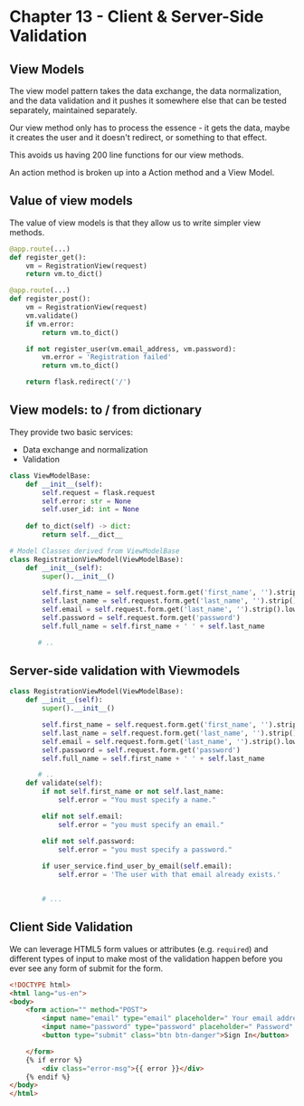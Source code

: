 # Chapter 13 - Client & Server-Side Validation

## View Models

The view model pattern takes the data exchange, the data normalization, and the data validation and it pushes it somewhere else that can be tested separately, maintained separately.

Our view method only has to process the essence - it gets the data, maybe it creates the user and it doesn't redirect, or something to that effect.

This avoids us having 200 line functions for our view methods.

An action method is broken up into a Action method and a View Model.

## Value of view models

The value of view models is that they allow us to write simpler view methods.

```python
@app.route(...)
def register_get():
    vm = RegistrationView(request)
    return vm.to_dict()

@app.route(...)
def register_post():
    vm = RegistrationView(request)
    vm.validate()
    if vm.error:
        return vm.to_dict()

    if not register_user(vm.email_address, vm.password):
        vm.error = 'Registration failed'
        return vm.to_dict()

    return flask.redirect('/')
```

## View models: to / from dictionary

They provide two basic services:

- Data exchange and normalization
- Validation

```python
class ViewModelBase:
    def __init__(self):
        self.request = flask.request
        self.error: str = None
        self.user_id: int = None
    
    def to_dict(self) -> dict:
        return self.__dict__

# Model Classes derived from ViewModelBase
class RegistrationViewModel(ViewModelBase):
    def __init__(self):
        super().__init__()

        self.first_name = self.request.form.get('first_name', '').strip()
        self.last_name = self.request.form.get('last_name', '').strip()
        self.email = self.request.form.get('last_name', '').strip().lower()
        self.password = self.request.form.get('password')
        self.full_name = self.first_name + ' ' + self.last_name

       # ..
```

## Server-side validation with Viewmodels

```python
class RegistrationViewModel(ViewModelBase):
    def __init__(self):
        super().__init__()

        self.first_name = self.request.form.get('first_name', '').strip()
        self.last_name = self.request.form.get('last_name', '').strip()
        self.email = self.request.form.get('last_name', '').strip().lower()
        self.password = self.request.form.get('password')
        self.full_name = self.first_name + ' ' + self.last_name

       # ..
    def validate(self):
        if not self.first_name or not self.last_name:
            self.error = "You must specify a name."

        elif not self.email:
            self.error = "you must specify an email."

        elif not self.password:
            self.error = "you must specify a password."
        
        if user_service.find_user_by_email(self.email):
            self.error = 'The user with that email already exists.'


        # ...
```

## Client Side Validation

We can leverage HTML5 form values or attributes (e.g. `required`) and different types of input to make most of the validation happen before you ever see any form of submit for the form.

```html
<!DOCTYPE html>
<html lang="us-en">
<body>
    <form action="" method="POST">
        <input name="email" type="email" placeholder=" Your email address" class="form-control" value="{{ email }}" required>
        <input name="password" type="password" placeholder=" Password" class="form-control" value="{{ password }}" required>
        <button type="submit" class="btn btn-danger">Sign In</button>

    </form>
    {% if error %}
        <div class="error-msg">{{ error }}</div>
    {% endif %}
</body>
</html>
```


